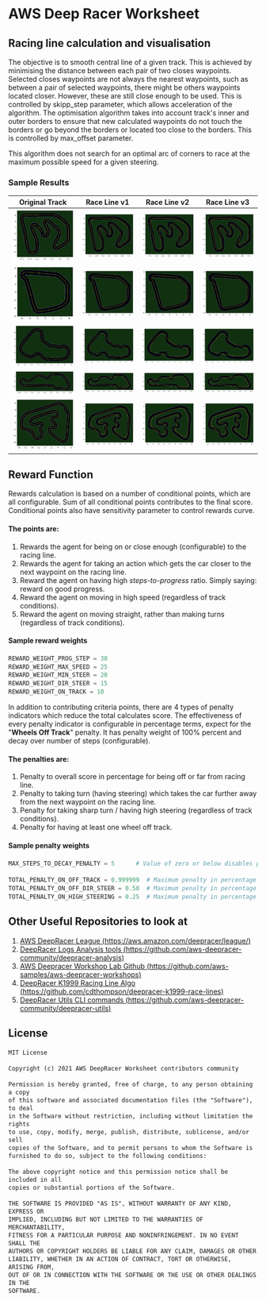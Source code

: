 # AWS Deep Racer Worksheet

## Racing line calculation and visualisation

The objective is to smooth central line of a given track. This is achieved by minimising the distance between each pair
 of two closes waypoints. Selected closes waypoints are not always the nearest waypoints, such as between a pair of
 selected waypoints, there might be others waypoints located closer. However, these are still close enough to be used.
 This is controlled by skipp_step parameter, which allows acceleration of the algorithm. The optimisation algorithm
 takes into account track's inner and outer borders to ensure that new calculated waypoints do not touch the borders or
 go beyond the borders or located too close to the borders. This is controlled by  max_offset parameter.

This algorithm does not search for an optimal arc of corners to race at the maximum possible speed for a given steering.

### Sample Results 
| Original Track | Race Line v1 | Race Line v2 | Race Line v3 |
|----------------|--------------|--------------|--------------|
| ![](tracks/Vivalas_Speedway.png) | ![](tracks/Vivalas_Speedway_v1.png) | ![](tracks/Vivalas_Speedway_v2.png) | ![](tracks/Vivalas_Speedway_v3.png) |
| ![](tracks/Vivalas_Loop.png) | ![](tracks/Vivalas_Loop_v1.png) | ![](tracks/Vivalas_Loop_v2.png) | ![](tracks/Vivalas_Loop_v3.png) |
| ![](tracks/Baadal_Track.png) | ![](tracks/Baadal_Track_v1.png) | ![](tracks/Baadal_Track_v2.png) | ![](tracks/Baadal_Track_v3.png) |
| ![](tracks/Playa_Raceway.png) | ![](tracks/Playa_Raceway_v1.png) | ![](tracks/Playa_Raceway_v2.png) | ![](tracks/Playa_Raceway_v3.png) |
| ![](tracks/Expedition_Super_Loop.png) | ![](tracks/Expedition_Super_Loop_v1.png) | ![](tracks/Expedition_Super_Loop_v2.png) | ![](tracks/Expedition_Super_Loop_v3.png) |


## Reward Function

Rewards calculation is based on a number of conditional points, which are all configurable. Sum of all conditional
points contributes to the final score. Conditional points also have sensitivity parameter to control rewards curve. 

#### The points are:
1. Rewards the agent for being on or close enough (configurable) to the racing line.
1. Rewards the agent for taking an action which gets the car closer to the next waypoint on the racing line. 
1. Reward the agent on having high _steps-to-progress_ ratio. Simply saying: reward on good progress.
1. Reward the agent on moving in high speed (regardless of track conditions).
1. Reward the agent on moving straight, rather than making turns (regardless of track conditions).

#### Sample reward weights
```python
REWARD_WEIGHT_PROG_STEP = 30
REWARD_WEIGHT_MAX_SPEED = 25
REWARD_WEIGHT_MIN_STEER = 20
REWARD_WEIGHT_DIR_STEER = 15
REWARD_WEIGHT_ON_TRACK = 10
```

In addition to contributing criteria points, there are 4 types of penalty indicators which reduce the total calculates 
score. The effectiveness of every penalty indicator is configurable in percentage terms, expect for the
"**Wheels Off Track**" penalty. It has penalty weight of 100% percent and decay over number of steps (configurable).
#### The penalties are:
1. Penalty to overall score in percentage for being off or far from racing line.
2. Penalty to taking turn (having steering) which takes the car further away from the next waypoint on the racing line. 
3. Penalty for taking sharp turn / having high steering (regardless of track conditions).
4. Penalty for having at least one  wheel off track.

#### Sample penalty weights
````python
MAX_STEPS_TO_DECAY_PENALTY = 5      # Value of zero or below disables penalty for having wheels off track

TOTAL_PENALTY_ON_OFF_TRACK = 0.999999  # Maximum penalty in percentage of total reward for being off track
TOTAL_PENALTY_ON_OFF_DIR_STEER = 0.50  # Maximum penalty in percentage of total reward for off directional steering
TOTAL_PENALTY_ON_HIGH_STEERING = 0.25  # Maximum penalty in percentage of total reward for high steering
````

## Other Useful Repositories to look at
1. [AWS DeepRacer League (https://aws.amazon.com/deepracer/league/)](https://aws.amazon.com/deepracer/league/)
2. [DeepRacer Logs Analysis tools (https://github.com/aws-deepracer-community/deepracer-analysis)](https://github.com/aws-deepracer-community/deepracer-analysis)
3. [AWS Deepracer Workshop Lab Github (https://github.com/aws-samples/aws-deepracer-workshops)](https://github.com/aws-samples/aws-deepracer-workshops)
4. [DeepRacer K1999 Racing Line Algo (https://github.com/cdthompson/deepracer-k1999-race-lines)](https://github.com/cdthompson/deepracer-k1999-race-lines)
5. [DeepRacer Utils CLI commands (https://github.com/aws-deepracer-community/deepracer-utils)](https://github.com/aws-deepracer-community/deepracer-utils)

## License
```
MIT License

Copyright (c) 2021 AWS DeepRacer Worksheet contributors community

Permission is hereby granted, free of charge, to any person obtaining a copy
of this software and associated documentation files (the "Software"), to deal
in the Software without restriction, including without limitation the rights
to use, copy, modify, merge, publish, distribute, sublicense, and/or sell
copies of the Software, and to permit persons to whom the Software is
furnished to do so, subject to the following conditions:

The above copyright notice and this permission notice shall be included in all
copies or substantial portions of the Software.

THE SOFTWARE IS PROVIDED "AS IS", WITHOUT WARRANTY OF ANY KIND, EXPRESS OR
IMPLIED, INCLUDING BUT NOT LIMITED TO THE WARRANTIES OF MERCHANTABILITY,
FITNESS FOR A PARTICULAR PURPOSE AND NONINFRINGEMENT. IN NO EVENT SHALL THE
AUTHORS OR COPYRIGHT HOLDERS BE LIABLE FOR ANY CLAIM, DAMAGES OR OTHER
LIABILITY, WHETHER IN AN ACTION OF CONTRACT, TORT OR OTHERWISE, ARISING FROM,
OUT OF OR IN CONNECTION WITH THE SOFTWARE OR THE USE OR OTHER DEALINGS IN THE
SOFTWARE.
```